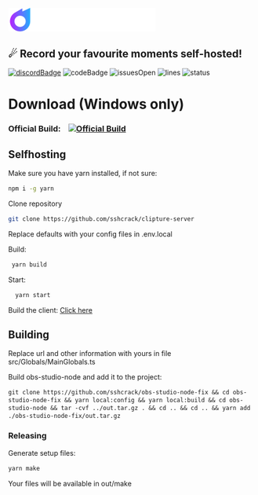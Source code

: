 <img src="https://github.com/sshcrack/clipture/blob/master/src/assets/renderer/logo_text.svg?raw=true" width="300"></img>
## ☄ Record your favourite moments self-hosted!
[![discordBadge](https://img.shields.io/discord/638769122330804234?style=for-the-badge&color=7289da)](https://discord.gg/WHYhUF4)
![codeBadge](https://img.shields.io/github/languages/code-size/sshcrack/clipture?style=for-the-badge)
![issuesOpen](https://img.shields.io/github/issues/sshcrack/clipture?style=for-the-badge)
![lines](https://img.shields.io/tokei/lines/github/sshcrack/clipture?style=for-the-badge)
![status](https://img.shields.io/github/workflow/status/sshcrack/clipture/Release?style=for-the-badge)

# Download (Windows only)
### Official Build:&nbsp;&nbsp;&nbsp;&nbsp;[![Official Build](https://custom-icon-badges.herokuapp.com/badge/-Download-blue?style=for-the-badge&logo=download&logoColor=white)](https://clipture.sshcrack.me/api/download)

## Selfhosting
Make sure you have yarn installed, if not sure:
```bash
npm i -g yarn
```

Clone repository
```bash
git clone https://github.com/sshcrack/clipture-server
```
Replace defaults with your config files in .env.local

Build:
```bash
 yarn build
```

Start: 
```bash
  yarn start
```

Build the client: 
<a href="#building">Click here</a>

## Building
Replace url and other information with yours in file src/Globals/MainGlobals.ts

Build obs-studio-node and add it to the project:
```
git clone https://github.com/sshcrack/obs-studio-node-fix && cd obs-studio-node-fix && yarn local:config && yarn local:build && cd obs-studio-node && tar -cvf ../out.tar.gz . && cd .. && cd .. && yarn add ./obs-studio-node-fix/out.tar.gz
```

### Releasing
Generate setup files:
```bash
yarn make
```
Your files will be available in out/make
